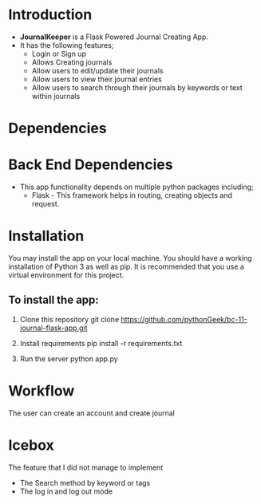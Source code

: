 # Introduction

* **JournalKeeper** is a Flask Powered Journal Creating App.
* It has the following features;
  * Login or Sign up
  * Allows Creating journals
  * Allow users to edit/update their journals
  * Allow users to view their journal entries
  * Allow users to search through their journals by keywords or text within journals

# Dependencies  

# Back End Dependencies
* This app functionality depends on multiple python packages including;
  * Flask - This framework helps in routing, creating objects and request.

# Installation
You may install the app on your local machine. You should have a working installation of Python 3 as well as pip. It is recommended that you use a virtual environment for this project.

## To install the app:
1. Clone this repository git clone https://github.com/pythonGeek/bc-11-journal-flask-app.git

2. Install requirements pip install -r requirements.txt

3. Run the server python app.py

# Workflow
The user can create an account and create journal

# Icebox
The feature that I did not manage to implement
* The Search method by keyword or tags
* The log in and log out mode
